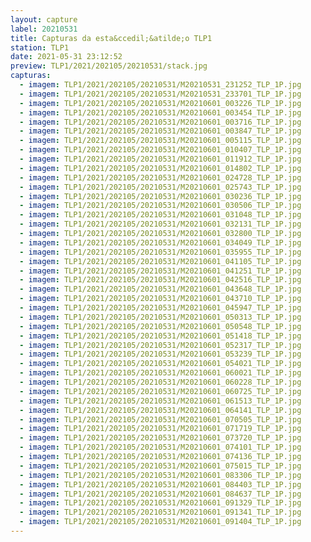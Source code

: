 ```yaml
---
layout: capture
label: 20210531
title: Capturas da esta&ccedil;&atilde;o TLP1
station: TLP1
date: 2021-05-31 23:12:52
preview: TLP1/2021/202105/20210531/stack.jpg
capturas:
  - imagem: TLP1/2021/202105/20210531/M20210531_231252_TLP_1P.jpg
  - imagem: TLP1/2021/202105/20210531/M20210531_233701_TLP_1P.jpg
  - imagem: TLP1/2021/202105/20210531/M20210601_003226_TLP_1P.jpg
  - imagem: TLP1/2021/202105/20210531/M20210601_003454_TLP_1P.jpg
  - imagem: TLP1/2021/202105/20210531/M20210601_003716_TLP_1P.jpg
  - imagem: TLP1/2021/202105/20210531/M20210601_003847_TLP_1P.jpg
  - imagem: TLP1/2021/202105/20210531/M20210601_005115_TLP_1P.jpg
  - imagem: TLP1/2021/202105/20210531/M20210601_010407_TLP_1P.jpg
  - imagem: TLP1/2021/202105/20210531/M20210601_011912_TLP_1P.jpg
  - imagem: TLP1/2021/202105/20210531/M20210601_014802_TLP_1P.jpg
  - imagem: TLP1/2021/202105/20210531/M20210601_024728_TLP_1P.jpg
  - imagem: TLP1/2021/202105/20210531/M20210601_025743_TLP_1P.jpg
  - imagem: TLP1/2021/202105/20210531/M20210601_030236_TLP_1P.jpg
  - imagem: TLP1/2021/202105/20210531/M20210601_030506_TLP_1P.jpg
  - imagem: TLP1/2021/202105/20210531/M20210601_031048_TLP_1P.jpg
  - imagem: TLP1/2021/202105/20210531/M20210601_032131_TLP_1P.jpg
  - imagem: TLP1/2021/202105/20210531/M20210601_032800_TLP_1P.jpg
  - imagem: TLP1/2021/202105/20210531/M20210601_034049_TLP_1P.jpg
  - imagem: TLP1/2021/202105/20210531/M20210601_035955_TLP_1P.jpg
  - imagem: TLP1/2021/202105/20210531/M20210601_041105_TLP_1P.jpg
  - imagem: TLP1/2021/202105/20210531/M20210601_041251_TLP_1P.jpg
  - imagem: TLP1/2021/202105/20210531/M20210601_042516_TLP_1P.jpg
  - imagem: TLP1/2021/202105/20210531/M20210601_043648_TLP_1P.jpg
  - imagem: TLP1/2021/202105/20210531/M20210601_043710_TLP_1P.jpg
  - imagem: TLP1/2021/202105/20210531/M20210601_045947_TLP_1P.jpg
  - imagem: TLP1/2021/202105/20210531/M20210601_050313_TLP_1P.jpg
  - imagem: TLP1/2021/202105/20210531/M20210601_050548_TLP_1P.jpg
  - imagem: TLP1/2021/202105/20210531/M20210601_051418_TLP_1P.jpg
  - imagem: TLP1/2021/202105/20210531/M20210601_052317_TLP_1P.jpg
  - imagem: TLP1/2021/202105/20210531/M20210601_053239_TLP_1P.jpg
  - imagem: TLP1/2021/202105/20210531/M20210601_054021_TLP_1P.jpg
  - imagem: TLP1/2021/202105/20210531/M20210601_060021_TLP_1P.jpg
  - imagem: TLP1/2021/202105/20210531/M20210601_060228_TLP_1P.jpg
  - imagem: TLP1/2021/202105/20210531/M20210601_060725_TLP_1P.jpg
  - imagem: TLP1/2021/202105/20210531/M20210601_061513_TLP_1P.jpg
  - imagem: TLP1/2021/202105/20210531/M20210601_064141_TLP_1P.jpg
  - imagem: TLP1/2021/202105/20210531/M20210601_070505_TLP_1P.jpg
  - imagem: TLP1/2021/202105/20210531/M20210601_071719_TLP_1P.jpg
  - imagem: TLP1/2021/202105/20210531/M20210601_073720_TLP_1P.jpg
  - imagem: TLP1/2021/202105/20210531/M20210601_074101_TLP_1P.jpg
  - imagem: TLP1/2021/202105/20210531/M20210601_074136_TLP_1P.jpg
  - imagem: TLP1/2021/202105/20210531/M20210601_075015_TLP_1P.jpg
  - imagem: TLP1/2021/202105/20210531/M20210601_083306_TLP_1P.jpg
  - imagem: TLP1/2021/202105/20210531/M20210601_084403_TLP_1P.jpg
  - imagem: TLP1/2021/202105/20210531/M20210601_084637_TLP_1P.jpg
  - imagem: TLP1/2021/202105/20210531/M20210601_091329_TLP_1P.jpg
  - imagem: TLP1/2021/202105/20210531/M20210601_091341_TLP_1P.jpg
  - imagem: TLP1/2021/202105/20210531/M20210601_091404_TLP_1P.jpg
---
```

